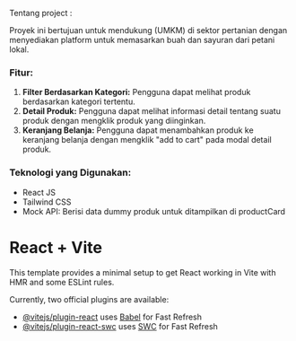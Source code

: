 Tentang project :

Proyek ini bertujuan untuk mendukung (UMKM) di sektor pertanian dengan menyediakan platform untuk memasarkan buah dan sayuran dari petani lokal.

### Fitur:
1. **Filter Berdasarkan Kategori:** Pengguna dapat melihat produk berdasarkan kategori tertentu.
2. **Detail Produk:** Pengguna dapat melihat informasi detail tentang suatu produk dengan mengklik produk yang diinginkan.
3. **Keranjang Belanja:** Pengguna dapat menambahkan produk ke keranjang belanja dengan mengklik "add to cart" pada modal detail produk.

### Teknologi yang Digunakan:
- React JS
- Tailwind CSS
- Mock API: Berisi data dummy produk untuk ditampilkan di productCard








# React + Vite

This template provides a minimal setup to get React working in Vite with HMR and some ESLint rules.

Currently, two official plugins are available:

- [@vitejs/plugin-react](https://github.com/vitejs/vite-plugin-react/blob/main/packages/plugin-react/README.md) uses [Babel](https://babeljs.io/) for Fast Refresh
- [@vitejs/plugin-react-swc](https://github.com/vitejs/vite-plugin-react-swc) uses [SWC](https://swc.rs/) for Fast Refresh


